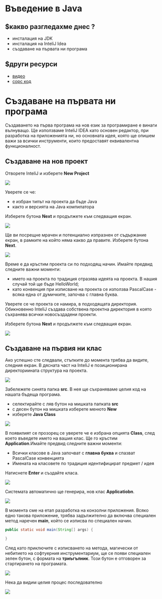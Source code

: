 # Въведение в Java

## $какво разгледахме днес ?
- инсталация на JDK
- инсталация на InteliJ Idea
- създаване на първата ни програма

## $други ресурси
- [видео](https://drive.google.com/file/d/1xg0215OxhnbvIO8UBnDZUxPGPj_C-ufC/view?usp=sharing)
- [сорс код](https://github.com/mihail-petrov/netit-webdev-java/tree/master/2022-2023/%40semester_1/week-01-1/source)

# Създаване на първата ни програма

Създаването на първа програма на нов език за програмиране е винаги вълнуващо. Ще използваме InteliJ IDEA като основен редактор, при разработка на приложенията ни, но основната идея, която ще опишем важи за всички инструменти, които предоставят еквивалентна функционалност.

## Създаване на нов проект

Отворете InteliJ и изберете **New Project**

![](imgs/2022-04-04-22-13-06.png)

Уверете се че:
- е избран типът на проекта да бъде Java
- както и версията на Java компилатора

Изберете бутона **Next** и продължете към следващия екран.

![](imgs/2022-04-04-22-15-28.png)

Ще ви посрещне мрачен и потенциално изпразнен от съдържание екран, в рамките на който няма какво да правите. Изберете бутона **Next**.

![](imgs/2022-04-04-22-18-26.png)

Време е да кръстим проекта си по подходящ начин. Имайте предвид следните важни моменти:
- името на проекта по традиция отразява идеята на проекта. В нашия случай той ще бъде HelloWorld;
- като конвенция при изписване на проекта се използва PascalCase - всяка една от думичките, започва с главна буква.

Уверете се че проекта се намира, в подходящата директория. Обикновенно InteliJ създава собствена проектна директория в която съхранява всички новосъздадени проекти. 

Изберете бутона **Next** и продължете към следващия екран.

![](imgs/2022-04-04-22-19-46.png)

## Създаване на първия ни клас

Ако успешно сте следвали, стъпките до момента трябва да видите, следния екран. В дясната част на InteliJ е позиционирана директориината структура на проекта. 

![](imgs/2022-04-04-22-54-39.png)

Забележете синята папка **src**. В нея ще съхраняваме целия код на нашата бъдеща програма.
- селектирайте с ляв бутон на мишката папката **src**
- с десен бутон на мишката изберете менюто **New**
- изберете **Java Class**

![](imgs/2022-04-04-22-25-00.png)

В появилият се прозорец се уверете че е избрана опцията **Class**, след което въведете името на вашия клас. Ще го кръстим **Application**.Имайте предвид следните важни моменти:
- Всички класове в Java започват с **главна буква** и спазват PascalCase конвенцията
- Имената на класовете по традиция идентифицират предмет / идея

 Натиснете **Enter** и създайте класа.

![](imgs/2022-04-04-22-25-46.png)

Системата автоматично ще генерира, нов клас **Applicatiobn**.

![](imgs/2022-04-04-22-26-15.png)

В момента сме на етап разработка на конзолни приложения. Всяко едно такова приложение, трябва задължително да включва специален метод наречен **main**, който се изписва по специален начин.

```java
public static void main(String[] args) {

}
```
След като приключите с изписването на метода, магически от небитието на софтуерния инструментариум, ще се появи специален зелен бутон, с формата на **триъгълник**. Този бутон е отговорен за стартирането на програмата. 

![](imgs/2022-04-04-22-27-14.png)

Нека да видим целия процес последователно

![](imgs/hello_world_inteli_j.gif)
